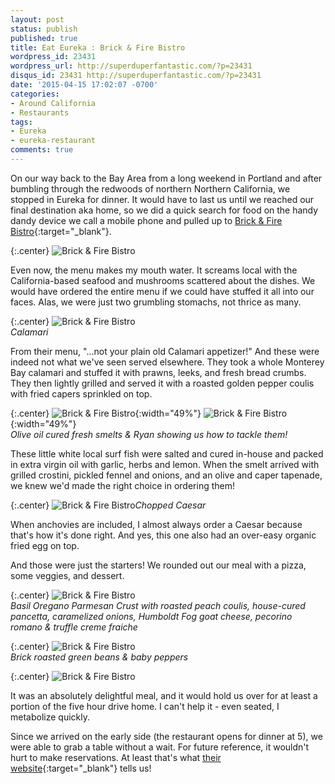```yaml
---
layout: post
status: publish
published: true
title: Eat Eureka : Brick & Fire Bistro
wordpress_id: 23431
wordpress_url: http://superduperfantastic.com/?p=23431
disqus_id: 23431 http://superduperfantastic.com/?p=23431
date: '2015-04-15 17:02:07 -0700'
categories:
- Around California
- Restaurants
tags:
- Eureka
- eureka-restaurant
comments: true
---
```

On our way back to the Bay Area from a long weekend in Portland and after bumbling through the redwoods of northern Northern California, we stopped in Eureka for dinner. It would have to last us until we reached our final destination aka home, so we did a quick search for food on the handy dandy device we call a mobile phone and pulled up to [Brick & Fire Bistro](http://www.brickandfirebistro.com/ "Brick & Fire Bistro"){:target="_blank"}.

{:.center}
![Brick & Fire Bistro](https://farm9.staticflickr.com/8287/7817501948_50d0fba5f2_c.jpg)

Even now, the menu makes my mouth water. It screams local with the California-based seafood and mushrooms scattered about the dishes. We would have ordered the entire menu if we could have stuffed it all into our faces. Alas, we were just two grumbling stomachs, not thrice as many.

{:.center}
![Brick & Fire Bistro](https://farm9.staticflickr.com/8295/7818377708_bb1c410588_c.jpg)  
_Calamari_

From their menu, "...not your plain old Calamari appetizer!" And these were indeed not what we've seen served elsewhere. They took a whole Monterey Bay calamari and stuffed it with prawns, leeks, and fresh bread crumbs. They then lightly grilled and served it with a roasted golden pepper coulis with fried capers sprinkled on top.

{:.center}
![Brick & Fire Bistro](https://farm9.staticflickr.com/8295/7818376322_4d066cc044.jpg){:width="49%"} ![Brick & Fire Bistro](https://farm9.staticflickr.com/8438/7818381008_eb1e7f73ff.jpg){:width="49%"}  
_Olive oil cured fresh smelts & Ryan showing us how to tackle them!_

These little white local surf fish were salted and cured in-house and packed in extra virgin oil with garlic, herbs and lemon. When the smelt arrived with grilled crostini, pickled fennel and onions, and an olive and caper tapenade, we knew we'd made the right choice in ordering them!

{:.center}
![Brick & Fire Bistro](https://farm8.staticflickr.com/7275/7818383622_5bea8ac28b_c.jpg)_Chopped Caesar_

When anchovies are included, I almost always order a Caesar because that's how it's done right. And yes, this one also had an over-easy organic fried egg on top.

And those were just the starters! We rounded out our meal with a pizza, some veggies, and dessert.

{:.center}
![Brick & Fire Bistro](https://farm9.staticflickr.com/8441/7818384920_2113554332_c.jpg)  
_Basil Oregano Parmesan Crust with roasted peach coulis, house-cured pancetta, caramelized onions, Humboldt Fog goat cheese, pecorino romano & truffle creme fraiche_

{:.center}
![Brick & Fire Bistro](https://farm9.staticflickr.com/8296/7818385910_5531b47045_c.jpg)  
_Brick roasted green beans & baby peppers_

{:.center}
![Brick & Fire Bistro](https://farm9.staticflickr.com/8440/7818387912_82690868b8_c.jpg)

It was an absolutely delightful meal, and it would hold us over for at least a portion of the five hour drive home. I can't help it - even seated, I metabolize quickly.

Since we arrived on the early side (the restaurant opens for dinner at 5), we were able to grab a table without a wait. For future reference, it wouldn't hurt to make reservations. At least that's what [their website](http://www.brickandfirebistro.com/ "Brick & Fire Bistro"){:target="_blank"} tells us!
